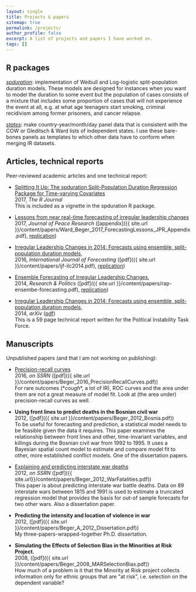 ```yaml
---
layout: single
title: Projects & papers
sitemap: true
permalink: /projects/
author_profile: false
excerpt: A list of projects and papers I have worked on.
tags: []
---
```


<!--
## Projects

Below is a list of projects I have or am working on, and below that lists of R packages and papers I have published or written. 

### HFC - 2017 on

https://www.hybridforecasting.com

R, Python Flask

### Mercury - 2016 to 2017

https://www.iarpa.gov/index.php/research-programs/mercury
https://www.iarpa.gov/index.php/research-programs/hfc

R, Python, web-scraping, docker

### PITF - 2012? to 2015

Independently, I helped produce coup forecasts for 2017. 

### C-IED

Modeling and predicting the occurrence of IED events in Afghanistan at a high resolution of ~1km^2 grid cell-day units. Eventually expanded to modeling mines in Colombia, with estimates of the probability that province is mine free or not mine free. 

R, PostGIS

### ICEWS event data

MySQL

-->



## R packages

[*spduration*](https://andybeger.com/spduration): implementation of Weibull and Log-logistic split-population duration models. These models are designed for instances when you want to model the duration to some event but the population of cases consists of a mixture that includes some proportion of cases that will not experience the event at all, e.g. at what age teenagers start smoking, criminal recidivism among former prisoners, and cancer relapse. 

[*states*](https://andybeger.com/states): make country-year/month/day panel data that is consistent with the COW or Gleditsch & Ward lists of independent states. I use these bare-bones panels as templates to which other data have to conform when merging IR datasets. 

## Articles, technical reports

Peer-reviewed academic articles and one technical report:

- [Splitting It Up: The spduration Split-Population Duration Regression Package for Time-varying Covariates](https://journal.r-project.org/archive/2017/RJ-2017-056/index.html)
<br> 2017, *The R Journal* 
<br> This is included as a vignette in the spduration R package. 

- [Lessons from near real-time forecasting of irregular leadership changes](http://journals.sagepub.com/doi/full/10.1177/0022343316680858)
<br> 2017, *Journal of Peace Research*
([appendix]({{ site.url }}/content/papers/Ward_Beger_2017_ForecastingLessons_JPR_Appendix.pdf), [replication](https://github.com/andybega/jpr-forecasting-lessons))

- [Irregular Leadership Changes in 2014: Forecasts using ensemble, split-population duration models](http://www.sciencedirect.com/science/article/pii/S0169207015000485), 
<br> 2016, *International Journal of Forecasting* 
([pdf]({{ site.url }}/content/papers/ijf-ilc2014.pdf), [replication](https://github.com/andybega/ijf-ilc2014))

- [Ensemble Forecasting of Irregular Leadership Changes](http://rap.sagepub.com/content/1/3/2053168014557511),
<br> 2014, *Research &amp; Politics* ([pdf]({{ site.url }}/content/papers/rap-ensembe-forecasting.pdf), [replication](https://github.com/andybega/rap-ensemble-forecasting))

- [Irregular Leadership Changes in 2014: Forecasts using ensemble, split-population duration models](http://arxiv.org/abs/1409.7105),
<br> 2014, *arXiv* ([pdf](http://arxiv.org/pdf/1409.7105v1.pdf))
<br> This is a 59 page technical report written for the Political Instability Task Force.

## Manuscripts

Unpublished papers (and that I am not working on publishing):

- [Precision-recall curves](http://ssrn.com/abstract=2765419)
<br> 2016, *on SSRN* ([pdf]({{ site.url }}/content/papers/Beger_2016_PrecisionRecallCurves.pdf))
<br> For rare outcomes (\**cough*\*, a lot of IR), ROC curves and the area under them are not a great measure of model fit. Look at (the area under) precision-recall curves as well. 

- **Using front lines to predict deaths in the Bosnian civil war**
<br> 2012, ([pdf]({{ site.url }}/content/papers/Beger_2012_Bosnia.pdf))
<br> To be useful for forecasting and prediction, a statistical model needs to be feasible given the data it requires. This paper examines the relationship between front lines and other, time-invariant variables, and killings during the Bosnian civil war from 1992 to 1995. It uses a Bayesian spatial count model to estimate and compare model fit to other, more established conflict models. One of the dissertation papers.

- [Explaining and predicting interstate war deaths](http://ssrn.com/abstract=2765421)
<br> 2012, *on SSRN* ([pdf]({{ site.url}}/content/papers/Beger_2012_WarFatalities.pdf))
<br> This paper is about predicting interstate war battle deaths. Data on 89 interstate wars between 1815 and 1991 is used to estimate a truncated regression model that provides the basis for out-of sample forecasts for two other wars. Also a dissertation paper. 

- **Predicting the intensity and location of violence in war**
<br> 2012, ([pdf]({{ site.url }}/content/papers/Beger_A_2012_Dissertation.pdf))
<br> My three-papers-wrapped-together Ph.D. dissertation. 

- **Simulating the Effects of Selection Bias in the Minorities at Risk Project.**
<br> 2008, ([pdf]({{ site.url }}/content/papers/Beger_2008_MARSelectionBias.pdf))
<br> How much of a problem is it that the Minority at Risk project collects information only for ethnic groups that are "at risk", i.e. selection on the dependent variable?
